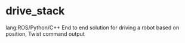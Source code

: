 # drive_stack
lang:ROS/Python/C++ End to end solution for driving a robot based on position, Twist command output
